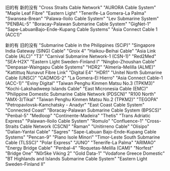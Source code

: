 旧的有 新的没有
"Cross Straits Cable Network"
"AURORA Cable System"
"Maple Leaf Fibre"
"Eastern Light"
"Tenerife-La Gomera-La Palma"
"Swansea-Brean"
"Palawa-Iloilo Cable System"
"Lev Submarine System"
"PENBAL-5"
"Boracay-Palawan Submarine Cable System"
"GigNet-1"
"Sape-LabuanBajo-Ende-Kupang Cable Systems"
"Asia Connect Cable 1 (ACC1)"

新的有 旧的没有
"Submarine Cable in the Philippines (SCiP)"
"Singapore India Gateway (SING) Cable"
"Groix 4"
"Haikou-Beihai Cable"
"Asia Link Cable (ALC)"
"T3"
"Carnival Submarine Network-1 (CSN-1)"
"Red2Med"
"SEA-H2X"
"Eastern Light Sweden-Finland I"
"Ningbo-Zhoushan Cable"
"Denpasar-Waingapu Cable Systems"
"HDR2"
"Almería-Melilla (ALME)"
"Kattittuq Nunavut Fibre Link"
"Digital E4"
"HDR1"
"Unitel North Submarine Cable (UNSC)"
"CADMOS-2"
"La Gomera-El Hierro"
"Asia Connect Cable-1 (ACC-1)"
"Eviny Digital"
"Taiwan Penghu Kinmen Matsu No.3 (TPKM3)"
"Kochi-Lakshadweep Islands Cable"
"East Micronesia Cable (EMC)"
"Philippine Domestic Submarine Cable Network (PDSCN)"
"R100 North"
"AMX-3/Tikal"
"Taiwan Penghu Kinmen Matsu No.2 (TPKM2)"
"TEGOPA"
"Petropavlovsk-Kamchatsky - Anadyr"
"East Coast Cable System"
"Connected Coast"
"Boracay-Palawan Submarine Cable System (BPSCS)"
"Penbal-5"
"Medloop"
"Continente-Madeira"
"Thetis"
"Trans Adriatic Express"
"Palawan-Iloilo Cable System"
"Romulo"
"Confluence-1"
"Cross-Straits Cable Network (CSCN)"
"Raman"
"Unitirreno Cable"
"Olisipo"
"Dalian-Yantai Cable"
"Sagres"
"Sape-Labuan Bajo-Ende-Kupang Cable Systems"
"Pencan-9"
"Piano Isole Minori"
"Timor-Leste South Submarine Cable (TLSSC)"
"Polar Express"
"JUNO"
"Tenerife-La Palma"
"ARIMAO"
"Energy Bridge Cable"
"Penbal-4"
"Roquetas-Melilla (CAM)"
"Norfest"
"Bridge One"
"N0r5ke Viking 2"
"Gold Data-1"
"Vodafone Greece Domestic"
"BT Highlands and Islands Submarine Cable System"
"Eastern Light Sweden-Finland II"